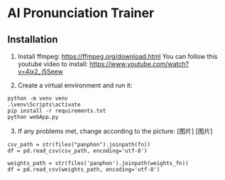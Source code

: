 
# AI Pronunciation Trainer 

## Installation 

1. Install ffmpeg: https://ffmpeg.org/download.html
   You can follow this youtube video to install: https://www.youtube.com/watch?v=4jx2_j5Seew

2. Create a virtual environment and run it:
```
python -m venv venv 
.\venv\Scripts\activate 
pip install -r requirements.txt
python webApp.py
```

3. If any problems met, change according to the picture:
[图片]
[图片]
```
csv_path = str(files("panphon").joinpath(fn))
df = pd.read_csv(csv_path, encoding='utf-8')

weights_path = str(files('panphon').joinpath(weights_fn))
df = pd.read_csv(weights_path, encoding='utf-8')
```

